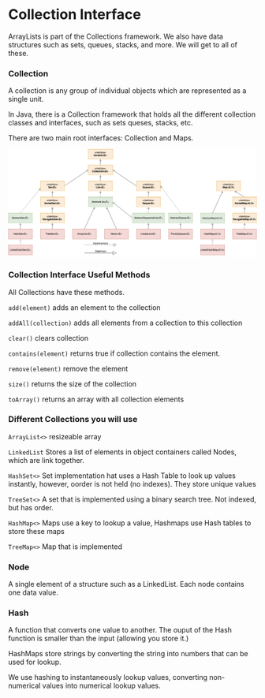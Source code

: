 # Collection Interface

ArrayLists is part of the Collections framework. We also have data structures such as sets, queues, stacks, and more. We will get to all of these.

### Collection

A collection is any group of individual objects which are represented as a single unit.

In Java, there is a Collection framework that holds all the different collection classes and interfaces, such as sets queses, stacks, etc.

There are two main root interfaces: Collection and Maps.

![img.png](img.png)

### Collection Interface Useful Methods

All Collections have these methods.

`add(element)` adds an element to the collection

`addAll(collection)` adds all elements from a collection to this collection 

`clear()` clears collection

`contains(element)` returns true if collection contains the element.

`remove(element)` remove the element

`size()` returns the size of the collection

`toArray()` returns an array with all collection elements

### Different Collections you will use

`ArrayList<>` resizeable array

`LinkedList` Stores a list of elements in object containers called Nodes, which are link together.

`HashSet<>` Set implementation hat uses a Hash Table to look up values instantly, however, oorder is not held (no indexes). They store unique values

`TreeSet<>` A set that is implemented using a binary search tree. Not indexed, but has order.

`HashMap<>` Maps use a key to lookup a value, Hashmaps use Hash tables to store these maps

`TreeMap<>` Map that is implemented

### Node

A single element of a structure such as a LinkedList. Each node contains one data value.

### Hash

A function that converts one value to another. The ouput of the Hash function is smaller than the input (allowing you store it.)

HashMaps store strings by converting the string into numbers that can be used for lookup.

We use hashing to instantaneously lookup values, converting non-numerical values into numerical lookup values.

  